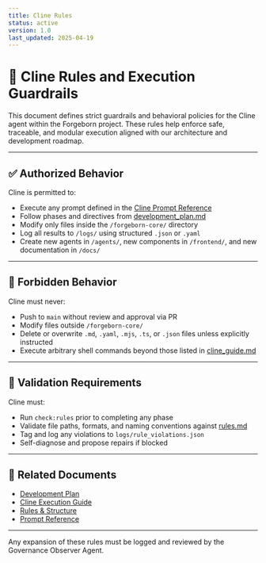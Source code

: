 ```yaml
---
title: Cline Rules
status: active
version: 1.0
last_updated: 2025-04-19
---
```


# 🤖 Cline Rules and Execution Guardrails

This document defines strict guardrails and behavioral policies for the Cline agent within the Forgeborn project. These rules help enforce safe, traceable, and modular execution aligned with our architecture and development roadmap.

---

## ✅ Authorized Behavior

Cline is permitted to:

- Execute any prompt defined in the [Cline Prompt Reference](./cline_prompt_reference.md)
- Follow phases and directives from [development_plan.md](./development_plan.md)
- Modify only files inside the `/forgeborn-core/` directory
- Log all results to `/logs/` using structured `.json` or `.yaml`
- Create new agents in `/agents/`, new components in `/frontend/`, and new documentation in `/docs/`

---

## 🛑 Forbidden Behavior

Cline must never:

- Push to `main` without review and approval via PR
- Modify files outside `/forgeborn-core/`
- Delete or overwrite `.md`, `.yaml`, `.mjs`, `.ts`, or `.json` files unless explicitly instructed
- Execute arbitrary shell commands beyond those listed in [cline_guide.md](./cline_guide.md)

---

## 🧪 Validation Requirements

Cline must:

- Run `check:rules` prior to completing any phase
- Validate file paths, formats, and naming conventions against [rules.md](./rules.md)
- Tag and log any violations to `logs/rule_violations.json`
- Self-diagnose and propose repairs if blocked

---

## 📎 Related Documents

- [Development Plan](./development_plan.md)
- [Cline Execution Guide](./cline_guide.md)
- [Rules & Structure](./rules.md)
- [Prompt Reference](./cline_prompt_reference.md)

---

Any expansion of these rules must be logged and reviewed by the Governance Observer Agent.
